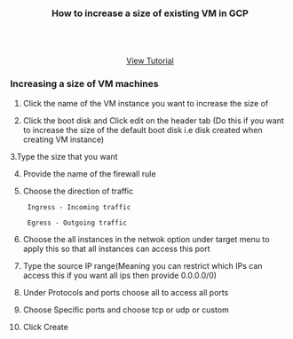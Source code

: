 

<p align="center">
  <h3 align="center">How to increase a size of existing VM in GCP</h3>

  <p align="center">
    <br />
    <br />
    <br />
    <a href="">View Tutorial</a>
  </p>
</p>






### Increasing a size of VM machines

1. Click the name of the VM instance you want to increase the size of


2. Click the boot disk and Click edit on the header tab (Do this if you want to increase the size of the default boot disk i.e disk created when creating VM instance)
   
   
3.Type the size that you want 
  
  
4. Provide the name of the firewall rule
   
   
5. Choose the direction of traffic 

        Ingress - Incoming traffic

        Egress - Outgoing traffic


6. Choose the all instances in the netwok option under target menu to apply this so that all instances can access this port


7. Type the source IP range(Meaning you can restrict which IPs can access this if you want all ips then provide 0.0.0.0/0)


8. Under Protocols and ports choose all to access all ports 

9. Choose Specific ports and choose tcp or udp or custom 

10. Click Create 
 






